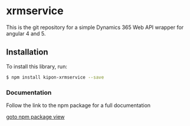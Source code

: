 # xrmservice
This is the git repository for a simple Dynamics 365 Web API wrapper for angular 4 and 5.

## Installation

To install this library, run:

```bash
$ npm install kipon-xrmservice --save
```

### Documentation
Follow the link to the npm package for a full documentation

[goto npm package view](https://www.npmjs.com/package/kipon-xrmservice)

